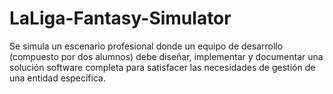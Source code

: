 # LaLiga-Fantasy-Simulator
 Se simula un escenario profesional donde un equipo de desarrollo (compuesto por dos alumnos) debe diseñar, implementar y documentar una solución software completa para satisfacer las necesidades de gestión de una entidad específica.
